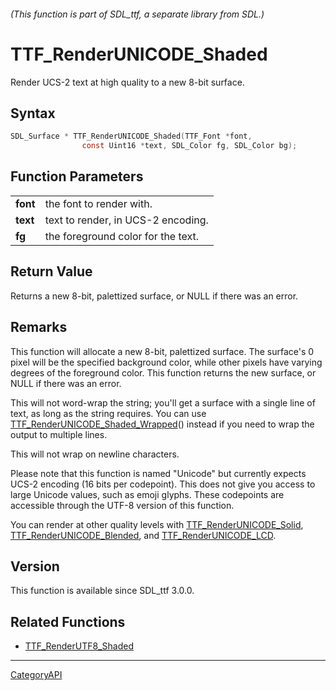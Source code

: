 ###### (This function is part of SDL_ttf, a separate library from SDL.)
# TTF_RenderUNICODE_Shaded

Render UCS-2 text at high quality to a new 8-bit surface.

## Syntax

```c
SDL_Surface * TTF_RenderUNICODE_Shaded(TTF_Font *font,
                const Uint16 *text, SDL_Color fg, SDL_Color bg);

```

## Function Parameters

|              |                                    |
| ------------ | ---------------------------------- |
| **font**     | the font to render with.           |
| **text**     | text to render, in UCS-2 encoding. |
| **fg**       | the foreground color for the text. |

## Return Value

Returns a new 8-bit, palettized surface, or NULL if there was an error.

## Remarks

This function will allocate a new 8-bit, palettized surface. The surface's
0 pixel will be the specified background color, while other pixels have
varying degrees of the foreground color. This function returns the new
surface, or NULL if there was an error.

This will not word-wrap the string; you'll get a surface with a single line
of text, as long as the string requires. You can use
[TTF_RenderUNICODE_Shaded_Wrapped](TTF_RenderUNICODE_Shaded_Wrapped.md)()
instead if you need to wrap the output to multiple lines.

This will not wrap on newline characters.

Please note that this function is named "Unicode" but currently expects
UCS-2 encoding (16 bits per codepoint). This does not give you access to
large Unicode values, such as emoji glyphs. These codepoints are accessible
through the UTF-8 version of this function.

You can render at other quality levels with
[TTF_RenderUNICODE_Solid](TTF_RenderUNICODE_Solid.md),
[TTF_RenderUNICODE_Blended](TTF_RenderUNICODE_Blended.md), and
[TTF_RenderUNICODE_LCD](TTF_RenderUNICODE_LCD.md).

## Version

This function is available since SDL_ttf 3.0.0.

## Related Functions

* [TTF_RenderUTF8_Shaded](TTF_RenderUTF8_Shaded.md)

----
[CategoryAPI](CategoryAPI.md)

